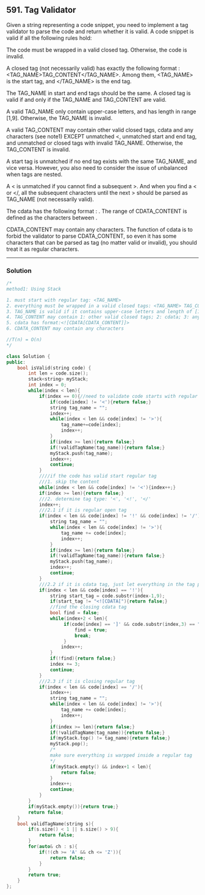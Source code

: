 ## 591. Tag Validator

Given a string representing a code snippet, you need to implement a tag validator to parse the code and return whether it is valid. 
A code snippet is valid if all the following rules hold:

The code must be wrapped in a valid closed tag. Otherwise, the code is invalid.

A closed tag (not necessarily valid) has exactly the following format : <TAG_NAME>TAG_CONTENT</TAG_NAME>. 
Among them, <TAG_NAME> is the start tag, and </TAG_NAME> is the end tag. 

The TAG_NAME in start and end tags should be the same. A closed tag is valid if and only if the TAG_NAME and TAG_CONTENT are valid.

A valid TAG_NAME only contain upper-case letters, and has length in range [1,9]. Otherwise, the TAG_NAME is invalid.

A valid TAG_CONTENT may contain other valid closed tags, cdata and any characters (see note1) 
EXCEPT unmatched <, unmatched start and end tag, and unmatched or closed tags with invalid TAG_NAME. Otherwise, the TAG_CONTENT is invalid.

A start tag is unmatched if no end tag exists with the same TAG_NAME, and vice versa. 
However, you also need to consider the issue of unbalanced when tags are nested.

A < is unmatched if you cannot find a subsequent >. 
And when you find a < or </, all the subsequent characters until the next > should be parsed as TAG_NAME (not necessarily valid).

The cdata has the following format : <![CDATA[CDATA_CONTENT]]>. 
The range of CDATA_CONTENT is defined as the characters between <![CDATA[ and the first subsequent ]]>.

CDATA_CONTENT may contain any characters. 
The function of cdata is to forbid the validator to parse CDATA_CONTENT, 
so even it has some characters that can be parsed as tag (no matter valid or invalid), you should treat it as regular characters.


----------------------------------------------------------------------------------
### Solution
```c++
/*
method1: Using Stack

1. must start with regular tag: <TAG_NAME>
2. everything must be wrapped in a valid closed tags: <TAG_NAME> TAG_CONTENT </TAG_NAME>
3. TAG_NAME is valid if it contains upper-case letters and length of [1,9]
4. TAG_CONTENT may contain 1: other valid closed tags; 2: cdata; 3: any characters
5. cdata has format:<![CDATA[CDATA_CONTENT]]>
6. CDATA_CONTENT may contain any characters

//T(n) = O(n)
*/

class Solution {
public:
    bool isValid(string code) {
        int len = code.size();
        stack<string> myStack;
        int index = 0;
        while(index < len){
            if(index == 0){//need to validate code starts with regular tag
                if(code[index] != '<'){return false;}
                string tag_name = "";
                index++;
                while(index < len && code[index] != '>'){
                    tag_name+=code[index];
                    index++;
                }
                if(index >= len){return false;}
                if(!validTagName(tag_name)){return false;}
                myStack.push(tag_name);
                index++;
                continue;
            }
            ////if the code has valid start regular tag
            ///1. skip the content
            while(index < len && code[index] != '<'){index++;}
            if(index >= len){return false;}
            ///2. determine tag type: '<', '<!', '</'
            index++;
            ///2.1 if it is regular open tag
            if(index < len && code[index] != '!' && code[index] != '/'){
                string tag_name = "";
                while(index < len && code[index] != '>'){
                    tag_name += code[index];
                    index++;
                }
                if(index >= len){return false;}
                if(!validTagName(tag_name)){return false;}
                myStack.push(tag_name);
                index++;
                continue;
            }
            ///2.2 if it is cdata tag, just let everything in the tag pass
            if(index < len && code[index] == '!'){
                string start_tag = code.substr(index-1,9);
                if(start_tag != "<![CDATA["){return false;}
                //find the closing cdata tag
                bool find = false;
                while(index+2 < len){
                     if(code[index] == ']' && code.substr(index,3) == "]]>"){
                         find = true;
                         break;
                     }
                    index++;
                }
                if(!find){return false;}
                index += 3;
                continue;
            }
            ///2.3 if it is closing regular tag
            if(index < len && code[index] == '/'){
                index++;
                string tag_name = "";
                while(index < len && code[index] != '>'){
                    tag_name += code[index];
                    index++;
                }
                if(index >= len){return false;}
                if(!validTagName(tag_name)){return false;}
                if(myStack.top() != tag_name){return false;}
                myStack.pop();
                /*
                make sure everything is warpped inside a regular tag
                */
                if(myStack.empty() && index+1 < len){
                    return false;
                }
                index++;
                continue;
            }
        }
        if(myStack.empty()){return true;}
        return false;
    }
    bool validTagName(string s){
        if(s.size() < 1 || s.size() > 9){
            return false;
        }
        for(auto& ch : s){
            if(!(ch >= 'A' && ch <= 'Z')){
                return false;
            }
        }
        return true;
    }
};
```
